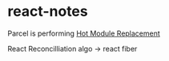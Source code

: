 # react-notes

Parcel is performing [Hot Module Replacement](https://webpack.js.org/concepts/hot-module-replacement/)

React Reconcilliation algo -> react fiber
